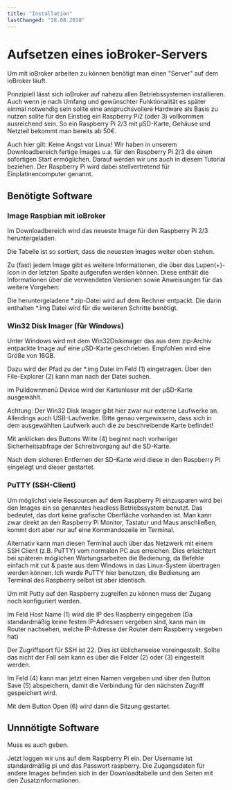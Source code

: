 ```yaml
---
title: "Installation"
lastChanged: "28.08.2018"
---
```


# Aufsetzen eines ioBroker-Servers 

Um mit ioBroker arbeiten zu können benötigt man einen "Server" auf dem ioBroker läuft.

Prinzipiell lässt sich ioBroker auf nahezu allen Betriebssystemen installieren. Auch wenn je nach Umfang und gewünschter Funktionalität es später einmal notwendig sein sollte eine anspruchsvollere Hardware als Basis zu nutzen sollte für den Einstieg ein Raspberry Pi2 (oder 3) vollkommen ausreichend sein. So ein Raspberry Pi 2/3 mit µSD-Karte, Gehäuse und Netzteil bekommt man bereits ab 50€.

Auch hier gilt: Keine Angst vor Linux! Wir haben in unserem Downloadbereich fertige Images u.a. für den Raspberry Pi 2/3 die einen sofortigen Start ermöglichen. Darauf werden wir uns auch in diesem Tutorial beziehen. Der Raspberry Pi wird dabei stellvertretend für Einplatinencomputer genannt.

## Benötigte Software

### Image Raspbian mit ioBroker

Im Downloadbereich wird das neueste Image für den Raspberry Pi 2/3 heruntergeladen.

Die Tabelle ist so sortiert, dass die neuesten Images weiter oben stehen.

Zu (fast) jedem Image gibt es weitere Informationen, die über das Lupen(+)-Icon in der letzten Spalte aufgerufen werden können. Diese enthält die Informationen über die verwendeten Versionen sowie Anweisungen für das weitere Vorgehen:

Die heruntergeladene *.zip-Datei wird auf dem Rechner entpackt. Die darin enthalten *.img Datei wird für die weiteren Schritte benötigt.

### Win32 Disk Imager (für Windows)

Unter Windows wird mit dem Win32Diskimager das aus dem zip-Archiv entpackte Image auf eine µSD-Karte geschrieben. Empfohlen wird eine Größe von 16GB.

Dazu wird der Pfad zu der *.img Datei im Feld (1) eingetragen. Über den File-Explorer (2) kann man nach der Datei suchen.

im Pulldownmenü Device wird der Kartenleser mit der µSD-Karte ausgewählt.

Achtung: Der Win32 Disk Imager gibt hier zwar nur externe Laufwerke an. Allerdings auch USB-Laufwerke. Bitte genau vergewissern, dass sich in dem ausgewählten Laufwerk auch die zu beschreibende Karte befindet!

Mit anklicken des Buttons Write (4) beginnt nach vorheriger Sicherheitsabfrage der Schreibvorgang auf die SD-Karte.

Nach dem sicheren Entfernen der SD-Karte wird diese in den Raspberry Pi eingelegt und dieser gestartet.

### PuTTY (SSH-Client)

Um möglichst viele Ressourcen auf dem Raspberry Pi einzusparen wird bei den Images ein so genanntes headless Betriebssystem benutzt. Das bedeutet, das dort keine grafische Oberfläche vorhanden ist. Man kann zwar direkt an den Raspberry Pi Monitor, Tastatur und Maus anschließen, kommt dort aber nur auf eine Kommandozeile im Terminal.

Alternativ kann man diesen Terminal auch über das Netzwerk mit einem SSH Client (z.B. PuTTY) vom normalen PC aus erreichen. Dies erleichtert bei späteren möglichen Wartungsarbeiten die Bedienung, da Befehle einfach mit cut & paste aus dem Windows in das Linux-System übertragen werden können. Ich werde PuTTY hier benutzen, die Bedienung am Terminal des Raspberry selbst ist aber identisch.

Um mit Putty auf den Raspberry zugreifen zu können muss der Zugang noch konfiguriert werden.

Im Feld Host Name (1) wird die IP des Raspberry eingegeben (Da standardmäßig keine festen IP-Adressen vergeben sind, kann man im Router nachsehen, welche IP-Adresse der Router dem Raspberry vergeben hat)

Der Zugriffsport für SSH ist 22. Dies ist üblicherweise voreingestellt. Sollte das nicht der Fall sein kann es über die Felder (2) oder (3) eingestellt werden.

Im Feld (4) kann man jetzt einen Namen vergeben und über den Button Save (5) abspeichern, damit die Verbindung für den nächsten Zugriff gespeichert wird.

Mit dem Button Open (6) wird dann die Sitzung gestartet.


## Unnnötigte Software

Muss es auch geben.


Jetzt loggen wir uns auf dem Raspberry Pi ein. Der Username ist standardmäßig pi und das Passwort raspberry. Die Zugangsdaten für andere Images befinden sich in der Downloadtabelle und den Seiten mit den Zusatzinformationen.